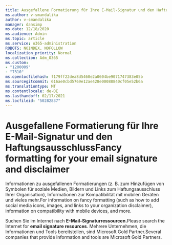 ```yaml
---
title: Ausgefallene Formatierung für Ihre E-Mail-Signatur und den Haftungsausschluss
ms.author: v-smandalika
author: v-smandalika
manager: dansimp
ms.date: 12/18/2020
ms.audience: Admin
ms.topic: article
ms.service: o365-administration
ROBOTS: NOINDEX, NOFOLLOW
localization_priority: Normal
ms.collection: Adm_O365
ms.custom:
- "1200009"
- "7310"
ms.openlocfilehash: f179ff22dea8d5460e2a0604be9071747383e05b
ms.sourcegitcommit: 616ae0cbd5769e12ae428e00088840cf05e52b6a
ms.translationtype: MT
ms.contentlocale: de-DE
ms.lasthandoff: 02/17/2021
ms.locfileid: "50282837"
---
```

# <a name="fancy-formatting-for-your-email-signature-and-disclaimer"></a><span data-ttu-id="0936b-102">Ausgefallene Formatierung für Ihre E-Mail-Signatur und den Haftungsausschluss</span><span class="sxs-lookup"><span data-stu-id="0936b-102">Fancy formatting for your email signature and disclaimer</span></span>
<span data-ttu-id="0936b-103">Informationen zu ausgefallenen Formatierungen (z. B. zum Hinzufügen von Symbolen für soziale Medien, Bildern und Links zum Haftungsausschluss Ihrer Organisation), Informationen zur Kompatibilität mit mobilen Geräten und vieles mehr.</span><span class="sxs-lookup"><span data-stu-id="0936b-103">For information on fancy formatting (such as how to add social media icons, images, and links to your organization disclaimer), information on compatibility with mobile devices, and more.</span></span>

<span data-ttu-id="0936b-104">Suchen Sie im Internet nach **E-Mail-Signaturressourcen.**</span><span class="sxs-lookup"><span data-stu-id="0936b-104">Please search the Internet for **email signature resources**.</span></span> <span data-ttu-id="0936b-105">Mehrere Unternehmen, die Informationen und Tools bereitstellen, sind Microsoft Gold Partner.</span><span class="sxs-lookup"><span data-stu-id="0936b-105">Several companies that provide information and tools are Microsoft Gold Partners.</span></span>
